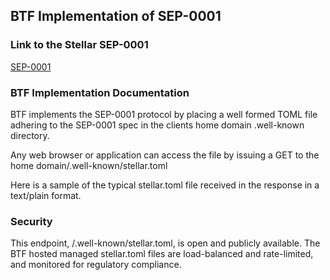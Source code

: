 ## BTF Implementation of SEP-0001

### Link to the Stellar SEP-0001

[SEP-0001]()

### BTF Implementation Documentation

BTF implements the SEP-0001 protocol by placing a well formed TOML file adhering to the SEP-0001 spec in the clients home domain .well-known directory.

Any web browser or application can access the file by issuing a GET to the home domain/.well-known/stellar.toml

Here is a sample of the typical stellar.toml file received in the response in a text/plain format.

### Security

This endpoint, <home domain>/.well-known/stellar.toml, is open and publicly available. The BTF hosted managed stellar.toml files are load-balanced and rate-limited, and monitored for regulatory compliance.

